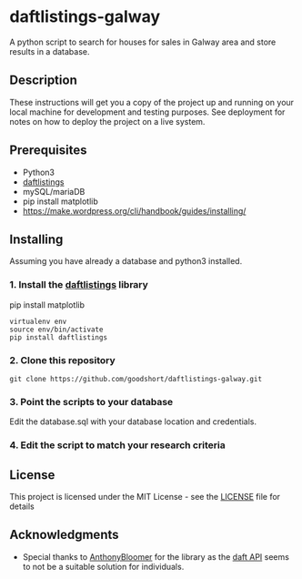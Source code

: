 # daftlistings-galway
A python script to search for houses for sales in Galway area and store results in a database.

## Description

These instructions will get you a copy of the project up and running on your local machine for development and testing purposes. See deployment for notes on how to deploy the project on a live system.

## Prerequisites

- Python3
- [daftlistings](https://github.com/AnthonyBloomer/daftlistings)
- mySQL/mariaDB
- pip install matplotlib
- https://make.wordpress.org/cli/handbook/guides/installing/

## Installing

Assuming you have already a database and python3 installed.

### 1. Install the [daftlistings](https://github.com/AnthonyBloomer/daftlistings) library

pip install matplotlib

```
virtualenv env
source env/bin/activate
pip install daftlistings
```

### 2. Clone this repository

```
git clone https://github.com/goodshort/daftlistings-galway.git
```

### 3. Point the scripts to your database
Edit the database.sql with your database location and credentials.

### 4. Edit the script to match your research criteria

## License

This project is licensed under the MIT License - see the [LICENSE](LICENSE) file for details

## Acknowledgments

- Special thanks to [AnthonyBloomer](https://github.com/AnthonyBloomer) for the library as the [daft API](https://api.daft.ie/doc/) seems to not be a suitable solution for individuals.
